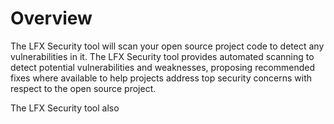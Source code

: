 # Overview

The LFX Security tool will scan your open source project code to detect any vulnerabilities in it. The LFX Security tool provides automated scanning to detect potential vulnerabilities and weaknesses, proposing recommended fixes where available to help projects address top security concerns with respect to the open source project.&#x20;

The LFX Security tool also&#x20;
